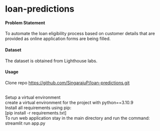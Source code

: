 # loan-predictions

#### Problem Statement
To automate the loan eligibility process based on customer details that are provided as online application forms are being filled. 

#### Dataset
The dataset is obtained from Lighthouse labs.

#### Usage
Clone repo
<https://github.com/SingarajuP/loan-predictions.git>

<br />Setup a virtual environment
<br />create a virtual environment for the project with python==3.10.9
<br />Install all requirements using pip:
<br /> [pip install -r requirements.txt]
<br />To run web application stay in the main directory and run the command:
<br /> streamlit run app.py
